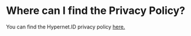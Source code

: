 # Where can I find the Privacy Policy?

You can find the Hypernet.ID privacy policy [here.](https://hypernetlabs.io/hypernet-id-privacy-policy/)
